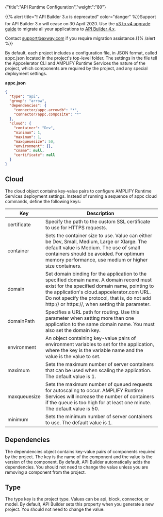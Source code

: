 {"title":"API Runtime Configuration","weight":"80"}

{{% alert title="❗️ API Builder 3.x is deprecated" color="danger" %}}Support for API Builder 3.x will cease on 30 April 2020. Use the [v3 to v4 upgrade guide](https://docs.axway.com/bundle/API_Builder_4x_allOS_en/page/api_builder_v3_to_v4_upgrade_guide.html) to migrate all your applications to [API Builder 4.x](https://docs.axway.com/bundle/API_Builder_4x_allOS_en/page/api_builder_getting_started_guide.html).

Contact [support@axway.com](mailto:support@axway.com) if you require migration assistance.{{% /alert %}}

By default, each project includes a configuration file, in JSON format, called appc.json located in the project's top-level folder. The settings in the file tell the Appcelerator CLI and AMPLIFY Runtime Services the nature of the project, which components are required by the project, and any special deployment settings.

**appc.json**

```json
{
  "type": "api",
  "group": "arrow",
  "dependencies": {
    "connector/appc.arrowdb": "*",
    "connector/appc.composite": "*"
  },
  "cloud": {
    "container": "Dev",
    "minimum": 1,
    "maximum": 1,
    "maxqueuesize": 50,
    "environment": {},
    "cname": null,
    "certificate": null
  }
}
```

## Cloud

The cloud object contains key-value pairs to configure AMPLIFY Runtime Services deployment settings. Instead of running a sequence of appc cloud commands, define the following keys:

| Key | Description |
| --- | --- |
| certificate | Specify the path to the custom SSL certificate to use for HTTPS requests. |
| container | Sets the container size to use. Value can either be Dev, Small, Medium, Large or Xlarge. The default value is Medium. The use of small containers should be avoided. For optimum memory performance, use medium or higher size containers. |
| domain | Set domain binding for the application to the specified domain name. A domain record must exist for the specified domain name, pointing to the application's cloud.appcelerator.com URL. Do not specify the protocol, that is, do not add http:// or https://, when setting this parameter. |
| domainPath | Specifies a URL path for routing. Use this parameter when setting more than one application to the same domain name. You must also set the domain key. |
| environment | An object containing key-value pairs of environment variables to set for the application, where the key is the variable name and the value is the value to set. |
| maximum | Sets the maximum number of server containers that can be used when scaling the application. The default value is 1. |
| maxqueuesize | Sets the maximum number of queued requests for autoscaling to occur. AMPLIFY Runtime Services will increase the number of containers if the queue is too high for at least one minute. The default value is 50. |
| minimum | Sets the minimum number of server containers to use. The default value is 1. |

## Dependencies

The dependencies object contains key-value pairs of components required by the project. The key is the name of the component and the value is the version of the component. By default, API Builder automatically adds the dependencies. You should not need to change the value unless you are removing a component from the project.

## Type

The type key is the project type. Values can be api, block, connector, or model. By default, API Builder sets this property when you generate a new project. You should not need to change the value.
